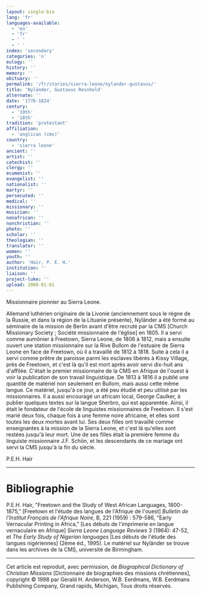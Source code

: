 ```yaml
---
layout: single-bio
lang: 'fr'
languages-available:
  - 'en'
  - 'fr'
  - ' '
  - ' '
index: 'secondary'
categories: 'n'
eulogy: ''
history: ''
memory: ''
obituary: ''
permalink: '/fr/stories/sierra-leone/nylander-gustavus/'
title: 'Nyländer, Gustavus Reinhold'
alternate: ''
date: '1776-1824'
century:
  - '19th'
  - '18th'
tradition: 'protestant'
affiliation:
  - 'anglican (cms)'
country:
  - 'sierra leone'
ancient: ''
artist: ''
catechist: ''
clergy: ''
ecumenist: ''
evangelist: ''
nationalist: ''
martyr: ''
persecuted: ''
medical: ''
missionary: ''
musician: ''
nonafrican: ''
nonchristian: ''
photo: ''
scholar: ''
theologian: ''
translator: ''
women: ''
youth: ''
author: 'Hair, P. E. H.'
institution: ''
liaison: ''
project-luke: ''
upload: 2000-01-01
---
```



Missionnaire pionnier au Sierra Leone.

Allemand luthérien originaire de la Livonie (anciennement sous le règne de la Russie, et dans la région de la Lituanie présente), Nyländer a été formé au séminaire de la mission de Berlin avant d'être recruté par la CMS [Church Missionary Society ; Société missionnaire de l'église] en 1805. Il a servi comme aumônier à Freetown, Sierra Leone, de 1806 à 1812, mais a ensuite ouvert une station missionnaire sur la Rive Bullom de l'estuaire de Sierra Leone en face de Freetown, où il a travaillé de 1812 à 1818. Suite à cela il a servi comme prêtre de paroisse parmi les esclaves libérés à Kissy Village, près de Freetown, et c'est là qu'il est mort après avoir servi dix-huit ans d'affilée. C'était le premier missionnaire de la CMS en Afrique de l'ouest à voir la publication de son travail linguistique. De 1813 à 1816 il a publié une quantité de matériel non seulement en Bullom, mais aussi cette même langue. Ce matériel, jusqu'à ce jour, a été peu étudié et peu utilisé par les missionnaires. Il a aussi encouragé un africain local, George Caulker, à publier quelques textes sur la langue Sherbro, qui est apparentée. Ainsi, il était le fondateur de l'école de linguistes missionnaires de Freetown. Il s'est marié deux fois, chaque fois à une femme noire africaine, et elles sont toutes les deux mortes avant lui. Ses deux filles ont travaillé comme enseignantes à la mission de la Sierra Leone, et c'est là qu'elles sont restées jusqu'à leur mort. Une de ses filles était la première femme du linguiste missionnaire J.F. Schön, et les descendants de ce mariage ont servi la CMS jusqu'à la fin du siècle.

P.E.H. Hair

---

# Bibliographie

P.E.H. Hair, "Freetown and the Study of West African Languages, 1800-1875," [Freetown et l'étude des langues de l'Afrique de l'ouest] *Bulletin de l'Institut Français de l'Afrique Noire*, B, 221 (1959) : 579-586, "Early Vernacular Printing in Africa," [Les débuts de l'imprimerie en langue vernaculaire en Afrique] *Sierra Leone Language Reviews* 3 (1964): 47-52, et *The Early Study of Nigerian languages* [Les débuts de l'étude des langues nigériennes] (2ème éd., 1995). Le matériel sur Nyländer se trouve dans les archives de la CMS, université de Birmingham.

---

Cet article est reproduit, avec permission, de *Biographical Dictionary of Christian Missions* [Dictionnaire de biographies des missions chrétiennes], copyright © 1998 par Gerald H. Anderson, W.B. Eerdmans, W.B. Eerdmans Publishing Company, Grand rapids, Michigan, Tous droits réservés.